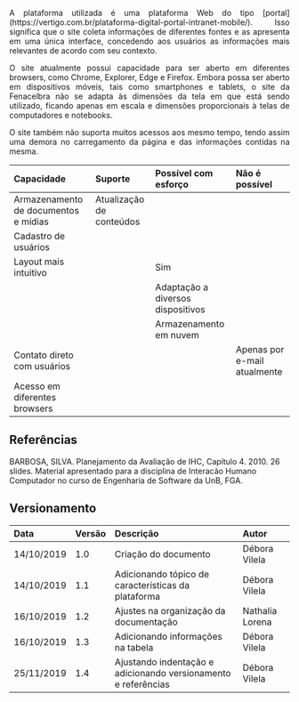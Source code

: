 <p align="justify">A plataforma utilizada é uma plataforma Web do tipo [portal](https://vertigo.com.br/plataforma-digital-portal-intranet-mobile/). Isso significa que o site coleta informações de diferentes fontes e as apresenta em uma única interface, concedendo aos usuários as informações mais relevantes de acordo com seu contexto.</p>

<p align="justify">O site atualmente possui capacidade para ser aberto em diferentes browsers, como Chrome, Explorer, Edge e Firefox. Embora possa ser aberto em dispositivos móveis, tais como smartphones e tablets, o site da Fenacelbra não se adapta às dimensões da tela em que está sendo utilizado, ficando apenas em escala e dimensões proporcionais à telas de computadores e notebooks.</p>

<p align="justify">O site também não suporta muitos acessos aos mesmo tempo, tendo assim uma demora no carregamento da página e das informações contidas na mesma.</p>

| Capacidade                           | Suporte                  | Possível com esforço              | Não é possível               |
| :----------------------------------- | :----------------------- | :-------------------------------- | :--------------------------- |
| Armazenamento de documentos e mídias | Atualização de conteúdos |
| Cadastro de usuários                 |                          |                                   |                              |
| Layout mais intuitivo                |                          | Sim                               |                              |
|                                      |                          | Adaptação a diversos dispositivos |                              |
|                                      |                          | Armazenamento em nuvem            |
| Contato direto com usuários          |                          |                                   | Apenas por e-mail atualmente |
| Acesso em diferentes browsers        |                          |                                   |                              |

## Referências

BARBOSA, SILVA. Planejamento da Avaliação de IHC, Capítulo 4. 2010. 26 slides. Material apresentado para a disciplina de Interacão Humano Computador no curso de Engenharia de Software da UnB, FGA.

## Versionamento
| Data       | Versão | Descrição                                           | Autor           |
| :--------- | :----- | :-------------------------------------------------- | :-------------- |
| 14/10/2019 | 1.0    | Criação do documento                                | Débora Vilela   |
| 14/10/2019 | 1.1    | Adicionando tópico de características da plataforma | Débora Vilela   |
| 16/10/2019 | 1.2    | Ajustes na organização da documentação              | Nathalia Lorena |
| 16/10/2019 | 1.3    | Adicionando informações na tabela                   | Débora Vilela   |
| 25/11/2019 | 1.4    | Ajustando indentação e adicionando versionamento e referências | Débora Vilela     |
